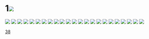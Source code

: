# 1![](../img/37/00000001.jpg)
![](../img/37/00000002.jpg)
![](../img/37/00000003.jpg)
![](../img/37/00000004.jpg)
![](../img/37/00000005.jpg)
![](../img/37/00000006.jpg)
![](../img/37/00000007.jpg)
![](../img/37/00000008.jpg)
![](../img/37/00000009.jpg)
![](../img/37/00000010.jpg)
![](../img/37/00000011.jpg)
![](../img/37/00000012.jpg)
![](../img/37/00000013.jpg)
![](../img/37/00000014.jpg)
![](../img/37/00000015.jpg)
![](../img/37/00000016.jpg)
![](../img/37/00000017.jpg)
![](../img/37/00000018.jpg)
![](../img/37/00000019.jpg)
![](../img/37/00000020.jpg)
![](../img/37/00000021.jpg)
![](../img/37/00000022.jpg)
![](../img/37/00000023.jpg)
![](../img/37/00000024.jpg)

[38](../dir/38.md)
